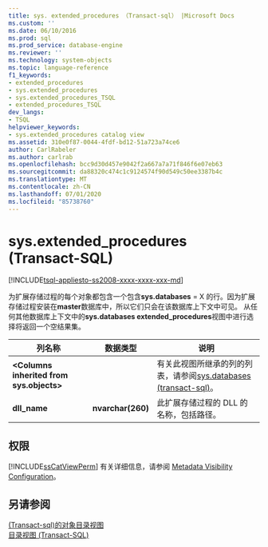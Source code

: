```yaml
---
title: sys. extended_procedures （Transact-sql） |Microsoft Docs
ms.custom: ''
ms.date: 06/10/2016
ms.prod: sql
ms.prod_service: database-engine
ms.reviewer: ''
ms.technology: system-objects
ms.topic: language-reference
f1_keywords:
- extended_procedures
- sys.extended_procedures
- sys.extended_procedures_TSQL
- extended_procedures_TSQL
dev_langs:
- TSQL
helpviewer_keywords:
- sys.extended_procedures catalog view
ms.assetid: 310e0f87-0044-4fdf-bd12-51a723a74ce6
author: CarlRabeler
ms.author: carlrab
ms.openlocfilehash: bcc9d30d457e9042f2a667a7a71f846f6e07eb63
ms.sourcegitcommit: da88320c474c1c9124574f90d549c50ee3387b4c
ms.translationtype: MT
ms.contentlocale: zh-CN
ms.lasthandoff: 07/01/2020
ms.locfileid: "85738760"
---
```

# <a name="sysextended_procedures-transact-sql"></a>sys.extended_procedures (Transact-SQL)
[!INCLUDE[tsql-appliesto-ss2008-xxxx-xxxx-xxx-md](../../includes/applies-to-version/sqlserver.md)]

  为扩展存储过程的每个对象都包含一个包含**sys.databases** = X 的行。因为扩展存储过程安装在**master**数据库中，所以它们只会在该数据库上下文中可见。 从任何其他数据库上下文中的**sys.databases extended_procedures**视图中进行选择将返回一个空结果集。  

  
|列名称|数据类型|说明|  
|-----------------|---------------|-----------------|  
|**\<Columns inherited from sys.objects>**||有关此视图所继承的列的列表，请参阅[sys.databases &#40;transact-sql&#41;](../../relational-databases/system-catalog-views/sys-objects-transact-sql.md)。|  
|**dll_name**|**nvarchar(260)**|此扩展存储过程的 DLL 的名称，包括路径。|  
  
## <a name="permissions"></a>权限  
 [!INCLUDE[ssCatViewPerm](../../includes/sscatviewperm-md.md)] 有关详细信息，请参阅 [Metadata Visibility Configuration](../../relational-databases/security/metadata-visibility-configuration.md)。  
  
## <a name="see-also"></a>另请参阅  
 [&#40;Transact-sql&#41;的对象目录视图](../../relational-databases/system-catalog-views/object-catalog-views-transact-sql.md)   
 [目录视图 (Transact-SQL)](../../relational-databases/system-catalog-views/catalog-views-transact-sql.md)  
  
  
